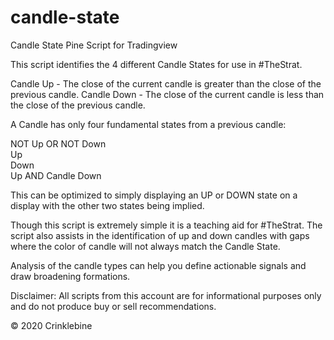 # candle-state
Candle State Pine Script for Tradingview

This script identifies the 4 different Candle States for use in #TheStrat.

Candle Up - The close of the current candle is greater than the close of the previous candle.
Candle Down - The close of the current candle is less than the close of the previous candle.

A Candle has only four fundamental states from a previous candle:

NOT Up OR NOT Down  
Up  
Down  
Up AND Candle Down  

This can be optimized to simply displaying an UP or DOWN state on a display with the other two states being implied.

Though this script is extremely simple it is a teaching aid for #TheStrat.
The script also assists in the identification of up and down candles with gaps where the color of candle will not always match the Candle State.

Analysis of the candle types can help you define actionable signals and draw broadening formations.

Disclaimer: All scripts from this account are for informational purposes only and do not produce buy or sell recommendations.

© 2020 Crinklebine
